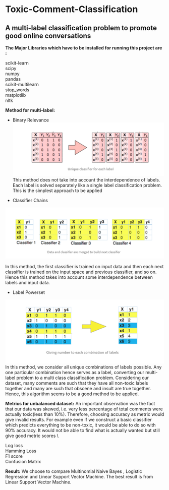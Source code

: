 # Toxic-Comment-Classification
## A multi-label classification problem to promote good online conversations

**The Major Libraries which have to be installed for running this project are :** 

scikit-learn \
scipy \
numpy \
pandas \
scikit-multilearn \
stop_words \
matplotlib \
nltk 

**Method for multi-label:**
* Binary Relevance
![Binary Relevance](binary.png)
This method does not take into account the interdependence of labels. Each label is solved separately like a single label classification problem. This is the simplest approach to be applied
 

* Classifier Chains

![Classifier Chains](chain.png)

In this method, the first classifier is trained on input data and then each next classifier is trained on the input space and previous classifier, and so on. Hence this method takes into account some interdependence between labels and input data. 

* Label Powerset

![Label Powerset](label.png)
In this method, we consider all unique combinations of labels possible. Any one particular combination hence serves as a label, converting our multi-label problem to a multi class classification problem. Considering our dataset, many comments are such that they have all non-toxic labels together and many are such that obscene and insult are true together. Hence, this algorithm seems to be a good method to be applied.

**Metrics for unbalanced dataset:** 
An important observation was the fact that our data was skewed, i.e. very less percentage of total comments were actually toxic(less than 10%). Therefore, choosing accuracy as metric would give invalid results. For example even if we construct a basic classifier which predicts everything to be non-toxic, it would be able to do so with 90% accuracy. It would not be able to find what is actually wanted but still give good metric scores \

Log loss \
Hamming Loss\
F1 score \
Confusion Matrix

**Result:** 
We choose to compare Multinomial Naive Bayes , Logistic Regression and Linear Support Vector Machine. The best result is from Linear Support Vector Machine.
